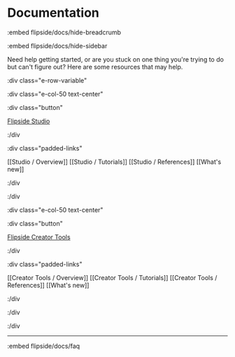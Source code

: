# Documentation

:embed flipside/docs/hide-breadcrumb

:embed flipside/docs/hide-sidebar

Need help getting started, or are you stuck on one thing you're trying to do but can't figure out? Here are some resources that may help.

:div class="e-row-variable"

:div class="e-col-50 text-center"

:div class="button"

[Flipside Studio](/docs/2020.1/studio)

:/div

:div class="padded-links"

[[Studio / Overview]] [[Studio / Tutorials]] [[Studio / References]] [[What's new]]

:/div

:/div

:div class="e-col-50 text-center"

:div class="button"

[Flipside Creator Tools](/docs/2020.1/creator-tools)

:/div

:div class="padded-links"

[[Creator Tools / Overview]] [[Creator Tools / Tutorials]] [[Creator Tools / References]] [[What's new]]

:/div

:/div

:/div

---

:embed flipside/docs/faq
